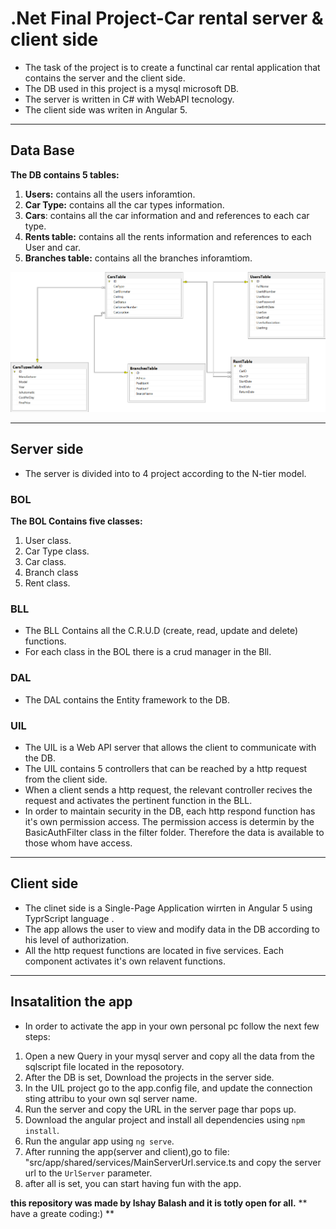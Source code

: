 
# .Net Final Project-Car rental server & client side



* The task of the project is to create a functinal car rental application that contains the server and the client side.
* The  DB used in this project is a mysql microsoft DB.
* The server is written in C# with WebAPI tecnology.
* The client side was writen in Angular 5.

***
## Data Base
**The DB contains 5 tables:**
 1. **Users:** contains all the users inforamtion.
 2. **Car Type:** contains all the car types information.
 3. **Cars**: contains all the car information and and references to each car type.
 4. **Rents table:** contains all the rents information and references to each User and car.
 5. **Branches table:** contains all the branches inforamtiom. 
 
 
 ![Screenshot](DB_diagram.png)
 
***

## Server side
* The server is divided into to 4 project according to the N-tier model.

### BOL
**The BOL Contains five classes:** 
1. User class.
2. Car Type class.
3. Car class.
4. Branch class
5. Rent class.

### BLL
* The BLL Contains all the C.R.U.D (create, read, update and delete) functions.
* For each class in the BOL there is a crud manager in the Bll.

### DAL
* The DAL contains the Entity framework to the DB.

### UIL
* The UIL is a Web API server that allows the client to communicate with the DB.
* The UIL contains 5 controllers that can be reached by a http request from the client side.
* When a client sends a http request, the relevant controller recives the request and activates the pertinent function in the BLL.
* In order to maintain security in the DB, each http respond function has it's own permission access. The permission access is determin by the BasicAuthFilter class in the filter folder. Therefore the data is available to those whom have access.
 
***
## Client side
* The clinet side is a Single-Page Application wirrten in Angular 5 using TyprScript language .
* The app allows the user to view and modify data in the DB according to his level of authorization. 
* All the http request functions are located in five services. Each component activates it's own relavent functions.  


***
## Insatalition the app
* In order to activate the app in your own personal pc follow the next few steps:
1. Open a new Query in your mysql server and copy all the data from the sqlscript file located in the reposotory.
2. After the DB is set, Download the projects in the server side.
4. In the UIL project go to the app.config file, and update the connection sting attribu to your own sql server name.
3. Run the server and copy the URL in the server page thar pops up.
4. Download the angular project and install all dependencies using  ``` npm install ```.
5. Run the angular app using ``` ng serve ```.
6. After running the app(server and client),go to file: "src/app/shared/services/MainServerUrl.service.ts
   and copy the server url to the ```UrlServer``` parameter.
7. after all is set, you can start having fun with the app.

**this repository was made by Ishay Balash and it is totly open for all.**
**                     have a greate coding:)        **



 









